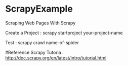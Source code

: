 # ScrapyExample

Scraping Web Pages With Scrapy

Create a Project :   scrapy startproject  your-project-name

Test :   scrapy crawl  name-of-spider

#Reference 
Scrapy Tutoria :  http://doc.scrapy.org/en/latest/intro/tutorial.html
